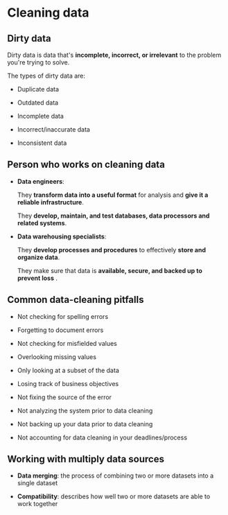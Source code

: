 # Cleaning data

## Dirty data

Dirty data is data that's **incomplete, incorrect, or irrelevant** to the problem you're trying to solve.

The types of dirty data are:

- Duplicate data

- Outdated data

- Incomplete data

- Incorrect/inaccurate data

- Inconsistent data

## Person who works on cleaning data

- **Data engineers**:

  They **transform data into a useful format** for analysis and **give it a reliable infrastructure**.

  They **develop, maintain, and test databases, data processors and related systems**.

- **Data warehousing specialists**:

  They **develop processes and procedures** to effectively **store and organize data**.

  They make sure that data is **available, secure, and backed up to prevent loss** .

## Common data-cleaning pitfalls

- Not checking for spelling errors

- Forgetting to document errors

- Not checking for misfielded values

- Overlooking missing values

- Only looking at a subset of the data

- Losing track of business objectives

- Not fixing the source of the error

- Not analyzing the system prior to data cleaning

- Not backing up your data prior to data cleaning

- Not accounting for data cleaning in your deadlines/process

## Working with multiply data sources

- **Data merging**: the process of combining two or more datasets into a single dataset

- **Compatibility**: describes how well two or more datasets are able to work together
